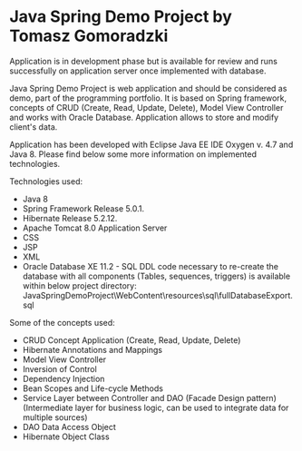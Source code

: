 # Java Spring Demo Project by Tomasz Gomoradzki

Application is in development phase but is available for review and runs successfully on application server once implemented with database.

Java Spring Demo Project is web application and should be considered as demo, part of the programming portfolio. It is based on Spring framework, concepts of CRUD (Create, Read, Update, Delete), Model View Controller and works with Oracle Database. Application allows to store and modify client's data.

Application has been developed with Eclipse Java EE IDE Oxygen v. 4.7 and Java 8. Please find below some more information on implemented technologies.

Technologies used:

- Java 8
- Spring Framework Release 5.0.1.
- Hibernate Release 5.2.12.
- Apache Tomcat 8.0 Application Server
- CSS
- JSP
- XML
- Oracle Database XE 11.2 - SQL DDL code necessary to re-create the database with all components (Tables, sequences, triggers) is available within below project directory:
	JavaSpringDemoProject\WebContent\resources\sql\fullDatabaseExport.sql


Some of the concepts used:

- CRUD Concept Application (Create, Read, Update, Delete)
- Hibernate Annotations and Mappings
- Model View Controller
- Inversion of Control
- Dependency Injection
- Bean Scopes and Life-cycle Methods
- Service Layer between Controller and DAO (Facade Design pattern) (Intermediate layer for business logic, can be used to   	integrate data for multiple sources)
- DAO Data Access Object
- Hibernate Object Class


